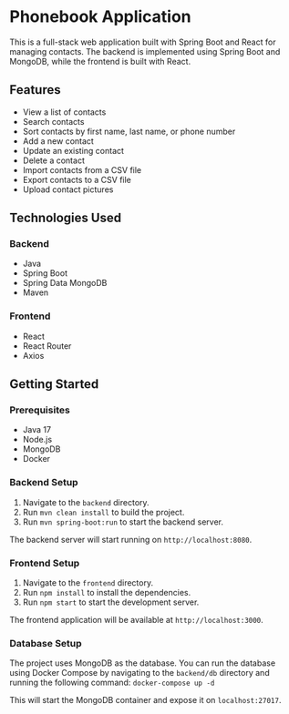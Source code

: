 # Phonebook Application

This is a full-stack web application built with Spring Boot and React for managing contacts. The backend is implemented using Spring Boot and MongoDB, while the frontend is built with React.

## Features

- View a list of contacts
- Search contacts
- Sort contacts by first name, last name, or phone number
- Add a new contact
- Update an existing contact
- Delete a contact
- Import contacts from a CSV file
- Export contacts to a CSV file
- Upload contact pictures

## Technologies Used

### Backend

- Java
- Spring Boot
- Spring Data MongoDB
- Maven

### Frontend

- React
- React Router
- Axios

## Getting Started

### Prerequisites

- Java 17
- Node.js
- MongoDB
- Docker

### Backend Setup

1. Navigate to the `backend` directory.
2. Run `mvn clean install` to build the project.
3. Run `mvn spring-boot:run` to start the backend server.

The backend server will start running on `http://localhost:8080`.

### Frontend Setup

1. Navigate to the `frontend` directory.
2. Run `npm install` to install the dependencies.
3. Run `npm start` to start the development server.

The frontend application will be available at `http://localhost:3000`.

### Database Setup

The project uses MongoDB as the database. You can run the database using Docker Compose by navigating to the `backend/db` directory and running the following command:
`docker-compose up -d`


This will start the MongoDB container and expose it on `localhost:27017`.

